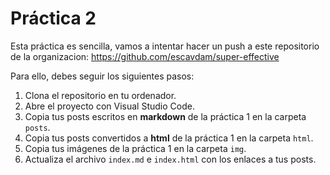 # Práctica 2

Esta práctica es sencilla, vamos a intentar hacer un push a este repositorio de la organizacion: https://github.com/escavdam/super-effective

Para ello, debes seguir los siguientes pasos:

1. Clona el repositorio en tu ordenador.
2. Abre el proyecto con Visual Studio Code.
3. Copia tus posts escritos en **markdown** de la práctica 1 en la carpeta `posts`.
4. Copia tus posts convertidos a **html** de la práctica 1 en la carpeta `html`.
5. Copia tus imágenes de la práctica 1 en la carpeta `img`.
6. Actualiza el archivo `index.md` e `index.html` con los enlaces a tus posts.